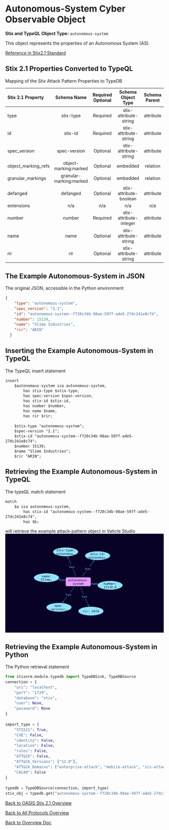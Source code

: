 # Autonomous-System Cyber Observable Object

**Stix and TypeQL Object Type:**  `autonomous-system`

This object represents the properties of an Autonomous System (AS).

[Reference in Stix2.1 Standard](https://docs.oasis-open.org/cti/stix/v2.1/os/stix-v2.1-os.html#_27gux0aol9e3)
## Stix 2.1 Properties Converted to TypeQL
Mapping of the Stix Attack Pattern Properties to TypeDB

|  Stix 2.1 Property    |           Schema Name             | Required  Optional  |      Schema Object Type | Schema Parent  |
|:--------------------|:--------------------------------:|:------------------:|:------------------------:|:-------------:|
|  type                 |            stix-type              |      Required       |  stix-attribute-string    |   attribute    |
|  id                   |             stix-id               |      Required       |  stix-attribute-string    |   attribute    |
|  spec_version         |           spec-version            |      Optional       |  stix-attribute-string    |   attribute    |
|  object_marking_refs  |      object-marking:marked        |      Optional       |   embedded     |relation |
|  granular_markings    |     granular-marking:marked       |      Optional       |   embedded     |relation |
| defanged |defanged |      Optional       |stix-attribute-boolean |   attribute    |
|  extensions           |               n/a                 |        n/a          |           n/a             |      n/a       |
| number |number |Required |  stix-attribute-integer    |   attribute    |
| name |name |      Optional       |  stix-attribute-string    |   attribute    |
| rir |rir |      Optional       |  stix-attribute-string    |   attribute    |

## The Example Autonomous-System in JSON
The original JSON, accessible in the Python environment
```json
{
    "type": "autonomous-system",  
    "spec_version": "2.1",  
    "id": "autonomous-system--f720c34b-98ae-597f-ade5-27dc241e8c74",  
    "number": 15139,  
    "name": "Slime Industries",  
    "rir": "ARIN"  
  }
```


## Inserting the Example Autonomous-System in TypeQL
The TypeQL insert statement
```typeql
insert 
    $autonomous-system isa autonomous-system,
        has stix-type $stix-type,
        has spec-version $spec-version,
        has stix-id $stix-id,
        has number $number,
        has name $name,
        has rir $rir;
    
    $stix-type "autonomous-system";
    $spec-version "2.1";
    $stix-id "autonomous-system--f720c34b-98ae-597f-ade5-27dc241e8c74";
    $number 15139;
    $name "Slime Industries";
    $rir "ARIN";
```

## Retrieving the Example Autonomous-System in TypeQL
The typeQL match statement

```typeql
match
    $a isa autonomous-system,
        has stix-id "autonomous-system--f720c34b-98ae-597f-ade5-27dc241e8c74",
        has $b;
```


will retrieve the example attack-pattern object in Vaticle Studio
![Autonomous-System Example](./img/autonomous-system.png)

## Retrieving the Example Autonomous-System  in Python
The Python retrieval statement

```python
from stixorm.module.typedb import TypeDBSink, TypeDBSource
connection = {
    "uri": "localhost",
    "port": "1729",
    "database": "stix",
    "user": None,
    "password": None
}

import_type = {
    "STIX21": True,
    "CVE": False,
    "identity": False,
    "location": False,
    "rules": False,
    "ATT&CK": False,
    "ATT&CK_Versions": ["12.0"],
    "ATT&CK_Domains": ["enterprise-attack", "mobile-attack", "ics-attack"],
    "CACAO": False
}

typedb = TypeDBSource(connection, import_type)
stix_obj = typedb.get("autonomous-system--f720c34b-98ae-597f-ade5-27dc241e8c74")
```

 

[Back to OASIS Stix 2.1 Overview](../overview.md)
 

[Back to All Protocols Overview](../../overview.md)
 

[Back to Overview Doc](../../../overview.md)
